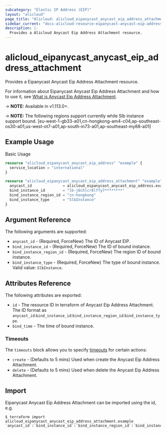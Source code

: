 ```yaml
---
subcategory: "Elastic IP Address (EIP)"
layout: "alicloud"
page_title: "Alicloud: alicloud_eipanycast_anycast_eip_address_attachment"
sidebar_current: "docs-alicloud-resource-eipanycast-anycast-eip-address-attachment"
description: |-
  Provides a Alicloud Anycast Eip Address Attachment resource.
---
```


# alicloud\_eipanycast\_anycast\_eip\_address\_attachment

Provides a Eipanycast Anycast Eip Address Attachment resource.

For information about Eipanycast Anycast Eip Address Attachment and how to use it, see [What is Anycast Eip Address Attachment](https://help.aliyun.com/document_detail/171857.html).

-> **NOTE:** Available in v1.113.0+.

-> **NOTE:** The following regions support currently while Slb instance support bound. 
[eu-west-1-gb33-a01,cn-hongkong-am4-c04,ap-southeast-os30-a01,us-west-ot7-a01,ap-south-in73-a01,ap-southeast-my88-a01]

## Example Usage

Basic Usage

```terraform
resource "alicloud_eipanycast_anycast_eip_address" "example" {
  service_location = "international"
}

resource "alicloud_eipanycast_anycast_eip_address_attachment" "example" {
  anycast_id              = alicloud_eipanycast_anycast_eip_address.example.id
  bind_instance_id        = "lb-j6chlcr8lffy7********"
  bind_instance_region_id = "cn-hongkong"
  bind_instance_type      = "SlbInstance"
}

```

## Argument Reference

The following arguments are supported:

* `anycast_id` - (Required, ForceNew) The ID of Anycast EIP.
* `bind_instance_id` - (Required, ForceNew) The ID of bound instance.
* `bind_instance_region_id` - (Required, ForceNew) The region ID of bound instance.
* `bind_instance_type` - (Required, ForceNew) The type of bound instance. Valid value: `SlbInstance`.

## Attributes Reference

The following attributes are exported:

* `id` - The resource ID in terraform of Anycast Eip Address Attachment. The ID format as `anycast_id`:`bind_instance_id`:`bind_instance_region_id`:`bind_instance_type`.
* `bind_time` - The time of bound instance.

### Timeouts

The `timeouts` block allows you to specify [timeouts](https://www.terraform.io/docs/configuration-0-11/resources.html#timeouts) for certain actions:

* `create` - (Defaults to 5 mins) Used when create the Anycast Eip Address Attachment.
* `delete` - (Defaults to 5 mins) Used when delete the Anycast Eip Address Attachment.

## Import

Eipanycast Anycast Eip Address Attachment can be imported using the id, e.g.

```
$ terraform import alicloud_eipanycast_anycast_eip_address_attachment.example `anycast_id`:`bind_instance_id`:`bind_instance_region_id`:`bind_instance_type`
```
